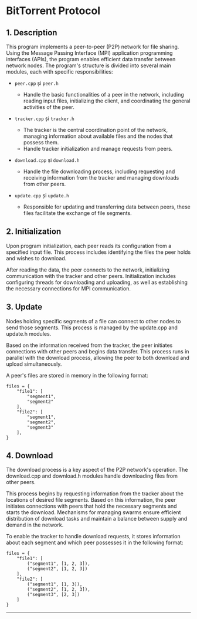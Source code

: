 # BitTorrent Protocol

## 1. Description

This program implements a peer-to-peer (P2P) network for file sharing. Using the Message Passing Interface (MPI) application programming interfaces (APIs), the program enables efficient data transfer between network nodes. The program's structure is divided into several main modules, each with specific responsibilities:

* `peer.cpp` și `peer.h`
    * Handle the basic functionalities of a peer in the network, including reading input files, initializing the client, and coordinating the general activities of the peer.

* `tracker.cpp` și `tracker.h`
    * The tracker is the central coordination point of the network, managing information about available files and the nodes that possess them.
    * Handle tracker initialization and manage requests from peers.

* `download.cpp` și `download.h`
    * Handle the file downloading process, including requesting and receiving information from the tracker and managing downloads from other peers.

* `update.cpp` și `update.h`
    * Responsible for updating and transferring data between peers, these files facilitate the exchange of file segments.

## 2. Initialization

Upon program initialization, each peer reads its configuration from a specified input file. This process includes identifying the files the peer holds and wishes to download.

After reading the data, the peer connects to the network, initializing communication with the tracker and other peers. Initialization includes configuring threads for downloading and uploading, as well as establishing the necessary connections for MPI communication.

## 3. Update
Nodes holding specific segments of a file can connect to other nodes to send those segments. This process is managed by the update.cpp and update.h modules.

Based on the information received from the tracker, the peer initiates connections with other peers and begins data transfer. This process runs in parallel with the download process, allowing the peer to both download and upload simultaneously.

A peer's files are stored in memory in the following format:
```
files = {
    "file1": [
        "segment1",
        "segment2"
    ],
    "file2": [
        "segment1",
        "segment2",
        "segment3"
    ],
}
```

## 4. Download
The download process is a key aspect of the P2P network's operation. The download.cpp and download.h modules handle downloading files from other peers.

This process begins by requesting information from the tracker about the locations of desired file segments. Based on this information, the peer initiates connections with peers that hold the necessary segments and starts the download. Mechanisms for managing swarms ensure efficient distribution of download tasks and maintain a balance between supply and demand in the network.

To enable the tracker to handle download requests, it stores information about each segment and which peer possesses it in the following format:
```
files = {
    "file1": [
        ("segment1", [1, 2, 3]),
        ("segment2", [1, 2, 3])
    ],
    "file2": [
        ("segment1", [1, 3]),
        ("segment2", [1, 2, 3]),
        ("segment3", [2, 3])
    ]
}
```

---